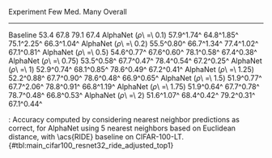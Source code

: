 Experiment                      Few        Med.        Many     Overall
-----------------------  ----------  ----------  ----------  ----------
Baseline                       53.4        67.8        79.1        67.4
AlphaNet (_ρ_\ =\ 0.1)   57.9^1.74^  64.8^1.85^  75.1^2.25^  66.3^1.04^
AlphaNet (_ρ_\ =\ 0.2)   55.5^0.80^  66.7^1.34^  77.4^1.02^  67.1^0.81^
AlphaNet (_ρ_\ =\ 0.5)   54.6^0.77^  67.6^0.60^  78.1^0.58^  67.4^0.38^
AlphaNet (_ρ_\ =\ 0.75)  53.5^0.58^  67.7^0.47^  78.4^0.54^  67.2^0.25^
AlphaNet (_ρ_\ =\ 1)     52.9^0.74^  68.1^0.85^  78.6^0.49^  67.2^0.41^
AlphaNet (_ρ_\ =\ 1.25)  52.2^0.88^  67.7^0.90^  78.6^0.48^  66.9^0.65^
AlphaNet (_ρ_\ =\ 1.5)   51.9^0.77^  67.7^2.06^  78.8^0.91^  66.8^1.19^
AlphaNet (_ρ_\ =\ 1.75)  51.9^0.64^  67.7^0.78^  78.7^0.48^  66.8^0.53^
AlphaNet (_ρ_\ =\ 2)     51.6^1.07^  68.4^0.42^  79.2^0.31^  67.1^0.44^

: Accuracy computed by considering nearest neighbor predictions as correct, for AlphaNet using 5 nearest neighbors based on Euclidean distance, with \acs{RIDE} baseline on CIFAR-100-LT. {#tbl:main_cifar100_resnet32_ride_adjusted_top1}
